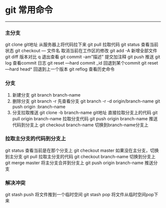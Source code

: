 # git 常用命令
- - - - - - - - - 
### 主分支
  git clone git地址 从服务器上将代码拉下来
  git pull 拉取代码
  git status 查看当前状态
  git checkout — 文件名 取消当前在工作区的修改
  git add -A 新增全部文件
  git diff 版本对比
  q 退出查看
  git commit -am”描述” 提交加注释
  git push 推送
  git log 查看commit 日志
  git reset —hard commit _id 回退到某个commit
  git reset —hard head^ 回退到上一个版本
  git reflog 查看历史命令

### 分支
 1. 新建分支
   git branch branch-name
 2. 删除分支
   git branch -r 先查看分支
   git branch -r -d origin/branch-name
   git push origin :branch-name
 3. 分支拉取推送
   git clone -b branch-name git地址 直接拉取分支上的代码
   git pull origin branch-name 拉取分支代码
   git push origin branch-name 推送代码到分支上
   git checkout branch-name 切换到branch-name分支上

### 拉取主分支的代码到分支上
  git status 查看当前是在那个分支上
  git checkout master 如果没在主分支，切换到主分支
  git pull 拉取主分支的代码
  git checkout branch-name 切换到分支上
  git merge master 将主分支合并到分支上
  git push origin branch-name 推送分支

### 解决冲突
  git stash push 将文件推到一个临时空间
  git stash pop 将文件从临时空间pop下来
